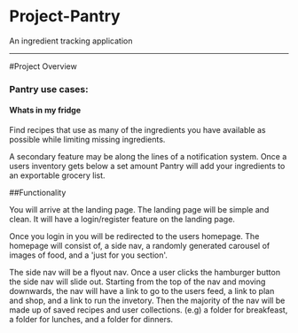 # Project-Pantry
An ingredient tracking application

___
#Project Overview
### Pantry use cases:
#### Whats in my fridge
Find recipes that use as many of the
ingredients you have available as
possible while limiting missing
ingredients.

A secondary feature may be along the lines of a notification system. Once a users inventory gets below a set amount Pantry will add your ingredients to an exportable grocery list.


##Functionality

You will arrive at the landing page. The landing page will be simple and clean. It will have a login/register feature on the landing page.

Once you login in you will be redirected to the users homepage. The homepage will consist of, a side nav, a randomly generated carousel of images of food, and a 'just for you section'.

The side nav will be a flyout nav. Once a user clicks the hamburger button the side nav will slide out. Starting from the top of the nav and moving downwards, the nav will have a link to go to the users feed, a link to plan and shop, and a link to run the invetory. Then the majority of the nav will be made up of saved recipes and user collections. (e.g) a folder for breakfeast, a folder for lunches, and a folder for dinners.
